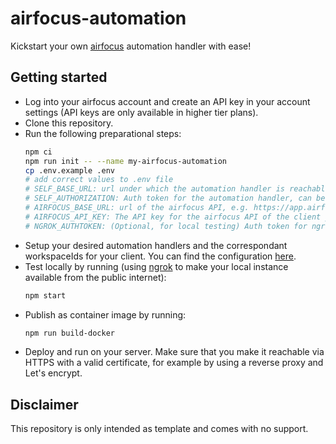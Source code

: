 # airfocus-automation

Kickstart your own [airfocus](http://airfocus.com/) automation handler with ease!

## Getting started

- Log into your airfocus account and create an API key in your account settings (API keys are only available in higher tier plans).
- Clone this repository.
- Run the following preparational steps:
  ```bash
  npm ci
  npm run init -- --name my-airfocus-automation
  cp .env.example .env
  # add correct values to .env file
  # SELF_BASE_URL: url under which the automation handler is reachable
  # SELF_AUTHORIZATION: Auth token for the automation handler, can be a random string
  # AIRFOCUS_BASE_URL: url of the airfocus API, e.g. https://app.airfocus.io/api/v1
  # AIRFOCUS_API_KEY: The API key for the airfocus API of the client you want to run the automations for
  # NGROK_AUTHTOKEN: (Optional, for local testing) Auth token for ngrok, can be obtained from https://dashboard.ngrok.com/get-started/setup
  ```
- Setup your desired automation handlers and the correspondant workspaceIds for your client. You can find the configuration [here](src/utils/handlerConfig.ts).
- Test locally by running (using [ngrok](https://ngrok.com/) to make your local instance available from the public internet):
  ```bash
  npm start
  ```
- Publish as container image by running:
  ```bash
  npm run build-docker
  ```
- Deploy and run on your server. Make sure that you make it reachable via HTTPS with a valid certificate, for example by using a reverse proxy and Let's encrypt.

## Disclaimer

This repository is only intended as template and comes with no support.
